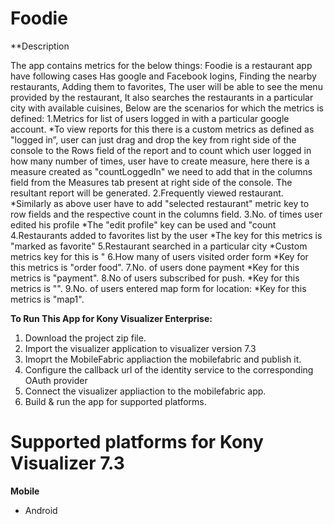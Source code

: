 # Foodie

**Description 

The app contains metrics for the below things:
Foodie is a restaurant app have following cases
Has google and Facebook logins,
Finding the nearby restaurants,
Adding them to favorites,
The user will be able to see the menu provided by the restaurant,
It also searches the restaurants in a particular city with available cuisines,
Below are the scenarios for which the metrics is defined:
1.Metrics for list of users logged in with a particular google account.
  *To view reports for this there is a custom metrics as defined as "logged in”, user can just drag and drop      the key from right side of the console to the Rows field of the report and to count which user logged in       how many number of times, user   have to create measure, here there is a measure created as   "countLoggedIn" we need to add that in the columns field from the Measures tab present at right side of the   console. The resultant report will be generated.
2.Frequently viewed restaurant.
   *Similarly as above user have to add "selected restaurant" metric key to row fields and the respective            count in the columns field.
3.No. of times user edited his profile
   *The "edit profile" key can be used and "count
4.Restaurants added to favorites list by the user
   *The key for this metrics is "marked as favorite"
5.Restaurant searched in a particular city
  *Custom metrics key for this is " 
6.How many of users visited order form
   *Key for this metrics is "order food".
7.No. of users done payment
   *Key for this metrics is "payment".
8.No of users subscribed for push.
   *Key for this metrics is "".
9.No. of users entered map form for location: *Key for this metrics is "map1".

**To Run This App for Kony Visualizer Enterprise:**

1. Download the project zip file.
2. Import the visualizer application to visualizer version 7.3
3. Imoprt the MobileFabric appliaction the mobilefabric and publish it.
4. Configure the callback url of the identity service to the corresponding OAuth provider
5. Connect the visualizer appliaction to the mobilefabric app.
6. Build & run the app for supported platforms.

# Supported platforms for Kony Visualizer 7.3
**Mobile**
 * Android
